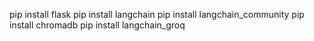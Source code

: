 pip install flask
pip install langchain
pip install langchain_community
pip install chromadb
pip install langchain_groq